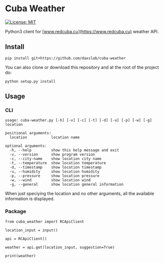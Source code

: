 # Cuba Weather

[![License: MIT](https://img.shields.io/badge/License-MIT-brightgreen.svg)](https://opensource.org/licenses/MIT)

Python3 client for [www.redcuba.cu](https://www.redcuba.cu) weather API.

## Install

```[bash]
pip install git+https://github.com/daxslab/cuba-weather
```

You can also clone or download this repository and at the root of the project do:

```[bash]
python setup.py install
```

## Usage

### CLI

```[bash]
usage: cuba-weather.py [-h] [-v] [-c] [-t] [-d] [-u] [-p] [-w] [-g] location

positional arguments:
  location           location name

optional arguments:
  -h, --help         show this help message and exit
  -v, --version      show program version
  -c, --city-name    show location city name
  -t, --temperature  show location temperature
  -d, --timestamp    show location timestamp
  -u, --humidity     show location humidity
  -p, --pressure     show location pressure
  -w, --wind         show location wind
  -g, --general      show location general information
```

When just speciying the location and no other arguments, all the available information is displayed.

### Package

```[python3]
from cuba_weather import RCApiClient

location_input = input()

api = RCApiClient()

weather = api.get(location_input, suggestion=True)

print(weather)
```

